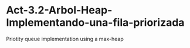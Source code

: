 # Act-3.2-Arbol-Heap-Implementando-una-fila-priorizada
Priotity queue implementation using a max-heap
